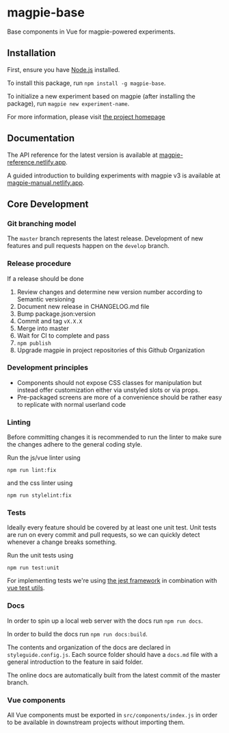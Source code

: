 # magpie-base

Base components in Vue for magpie-powered experiments.

## Installation

First, ensure you have [Node.js](https://nodejs.org/en/) installed.

To install this package, run `npm install -g magpie-base`.

To initialize a new experiment based on magpie (after installing the package), run `magpie new experiment-name`.

For more information, please visit [the project homepage](https://magpie-ea.github.io/magpie-site/)

## Documentation
The API reference for the latest version is available at [magpie-reference.netlify.app](https://magpie-reference.netlify.app).

A guided introduction to building experiments with magpie v3 is available at [magpie-manual.netlify.app](https://magpie-manual.netlify.app).


## Core Development

### Git branching model
The `master` branch represents the latest release. Development of new features and pull requests happen on the `develop` branch.

### Release procedure
If a release should be done

1. Review changes and determine new version number according to Semantic versioning
2. Document new release in CHANGELOG.md file
3. Bump package.json:version
4. Commit and tag `vX.X.X`
5. Merge into master
6. Wait for CI to complete and pass
7. `npm publish`
8. Upgrade magpie in project repositories of this Github Organization

### Development principles
 * Components should not expose CSS classes for manipulation but instead offer customization either via unstyled slots or via props.
 * Pre-packaged screens are more of a convenience should be rather easy to replicate with normal userland code

### Linting
Before committing changes it is recommended to run the linter to make sure the changes adhere to the general coding style.

Run the js/vue linter using

```
npm run lint:fix
```

and the css linter using

```
npm run stylelint:fix
```

### Tests
Ideally every feature should be covered by at least one unit test. Unit tests are run on every commit and pull requests,
so we can quickly detect whenever a change breaks something.

Run the unit tests using

```
npm run test:unit
```

For implementing tests we're using [the jest framework](https://jestjs.io/docs/getting-started) in combination
with [vue test utils](https://vue-test-utils.vuejs.org/).

### Docs
In order to spin up a local web server with the docs run `npm run docs`.

In order to build the docs run `npm run docs:build`.

The contents and organization of the docs are declared in `styleguide.config.js`. Each source folder should have a `docs.md` file with a general introduction to the feature in said folder.

The online docs are automatically built from the latest commit of the master branch.

### Vue components
All Vue components must be exported in `src/components/index.js` in order to be available in downstream projects without importing them.

